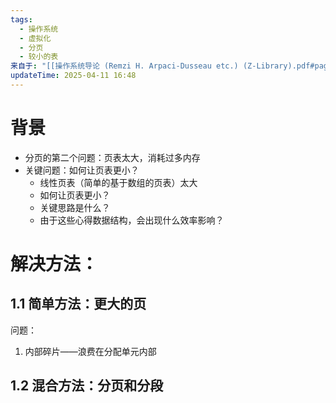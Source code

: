 ```yaml
---
tags:
  - 操作系统
  - 虚拟化
  - 分页
  - 较小的表
来自于: "[[操作系统导论 (Remzi H. Arpaci-Dusseau etc.) (Z-Library).pdf#page=166&selection=11,0,27,0|操作系统导论 (Remzi H. Arpaci-Dusseau etc.) (Z-Library), page 166]]"
updateTime: 2025-04-11 16:48
---
```

# 背景  
* 分页的第二个问题：页表太大，消耗过多内存  
* 关键问题：如何让页表更小？  
	* 线性页表（简单的基于数组的页表）太大  
	* 如何让页表更小？  
	* 关键思路是什么？  
	* 由于这些心得数据结构，会出现什么效率影响？  
# 解决方法：
## 1.1 简单方法：更大的页  
问题：  
1. 内部碎片——浪费在分配单元内部  
## 1.2 混合方法：分页和分段  

